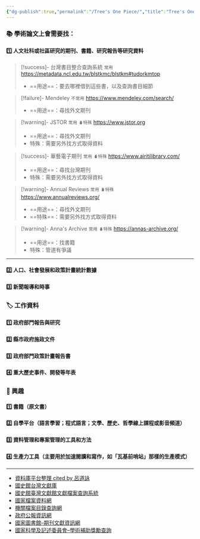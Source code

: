 ```yaml
---
{"dg-publish":true,"permalink":"/Tree's One Piece/","title":"Tree's One Piece 🗺️"}
---
```




### 📚 學術論文上會需要找：

#### 1️⃣ 人文社科或社區研究的期刊、書籍、研究報告等研究資料

> [!success]- 台灣書目整合查詢系統 `常用`
> https://metadata.ncl.edu.tw/blstkmc/blstkm#tudorkmtop 
> - ==用途==：要去哪裡借到這些書，以及查詢書目細節


> [!failure]- Mendeley `不常用`
> https://www.mendeley.com/search/ 
> - ==用途==：尋找外文期刊


> [!warning]- JSTOR `常用` `🪲特殊`
> https://www.jstor.org
> - ==用途==：尋找外文期刊
> - 特殊：需要另外找方式取得資料

> [!success]- 華藝電子期刊 `常用` `🪲特殊`
> https://www.airitilibrary.com/
> - ==用途==：尋找台灣期刊
> - 特殊：需要另外找方式取得資料


> [!warning]- Annual Reviews `常用` `🪲特殊`
> https://www.annualreviews.org/
> - ==用途==：尋找外文期刊
> - ==特殊==：需要另外找方式取得資料


> [!warning]- Anna's Archive `常用` `🪲特殊`
> https://annas-archive.org/
> - ==用途==：找書籍
> - 特殊：管道有爭議
> 

---

#### 2️⃣ 人口、社會發展和政策計畫統計數據

#### 3️⃣ 新聞報導和時事


### 🏷️ 工作資料
#### 1️⃣ 政府部門報告與研究
#### 2️⃣ 縣市政府施政文件
#### 3️⃣ 政府部門政策計畫報告書
#### 4️⃣ 重大歷史事件、開發等年表

### 🍰 興趣
#### 1️⃣ 書籍（原文書）
#### 2️⃣ 自學平台（語言學習；程式語言；文學、歷史、哲學線上課程或影音頻道）
#### 3️⃣ 資料管理和專案管理的工具和方法
#### 4️⃣ 生產力工具（主要用於加速閱讀和寫作，如「瓦基前哨站」那樣的生產模式）


----



 - [資料庫平台整理 cited by 呂道詠](https://www.notion.so/112cba3fd06144febf4aa09f32e51f56)
 - [國史館台灣文獻庫](https://www.th.gov.tw/new_site/01archives/01file_archives/)
 - [國史館臺灣文獻館文獻檔案查詢系統](https://onlinearchives.th.gov.tw/index.php?act=Archive)
 - [國家檔案資料網](https://aa.archives.gov.tw/home/publish?cnid=109777)
 - [機關檔案目錄查詢網](https://near.archives.gov.tw/home)
 - [政府公報資訊網](https://gaz.ncl.edu.tw/index.jsp)
  - [國家圖書館–期刊文獻資訊網](https://tpl.ncl.edu.tw/NclService/JournalContent?q%5B0%5D.i=%E8%BE%B2%E6%9D%91%E5%86%8D%E7%94%9F&q%5B0%5D.f=*&q%5B1%5D.o=0&q%5B1%5D.i=&q%5B1%5D.f=*&lang=&pys=&pms=&pye=&pme=)
  - [國家科學及記述委員會–學術補助獎勵查詢](https://wsts.nstc.gov.tw/STSWeb/Award/AwardMultiQuery.aspx) 




